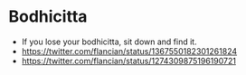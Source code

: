 # Bodhicitta

- If you lose your bodhicitta, sit down and find it. 
- https://twitter.com/flancian/status/1367550182301261824
- https://twitter.com/flancian/status/1274309875196190721

